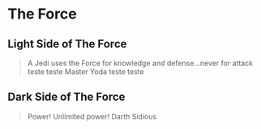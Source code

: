 # The Force


## Light Side of The Force

>A Jedi uses the Force for knowledge and defense...never for attack teste teste
>Master Yoda teste teste

## Dark Side of The Force

>Power! Unlimited power!
>Darth Sidious


